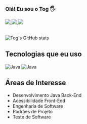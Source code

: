 ### Olá! Eu sou o Tog 🖐️
<a href="https://togtec.dev.br" target="_blank">
  <img src="https://img.shields.io/website-up-down-green-red/http/monip.org.svg?label=togtec.dev.br&style=for-the-badge" />
</a>
<a href="https://www.linkedin.com/in/togtec" target="_blank">
  <img src="https://img.shields.io/badge/LinkedIn-0077B5?style=for-the-badge&logo=linkedin&logoColor=white" />
</a>
<a href="https://www.youtube.com/@togtec" target="blank">
  <img src="https://img.shields.io/badge/YouTube-FF0000?style=for-the-badge&logo=youtube&logoColor=white" />
</a><br><br>

![Tog's GitHub stats](https://github-readme-stats.vercel.app/api?username=togtec&show_icons=true&theme=transparent)

## Tecnologias que eu uso
<div style="display: inline-block">
  <img align="center" alt="Java" src="https://img.shields.io/badge/Java-ED8B00?style=for-the-badge&logo=openjdk&logoColor=white" />
  <img align="center" alt="Java" src="https://img.shields.io/badge/Spring-6DB33F?style=for-the-badge&logo=spring&logoColor=white" />
</div><br>

## Áreas de Interesse
<ul>
  <li>Desenvolvimento Java Back-End</li>
  <li>Acessibilidade Front-End</li>
  <li>Engenharia de Software</li>
  <li>Padrões de Projeto</li>
  <li>Teste de Software</li>
</ul>
